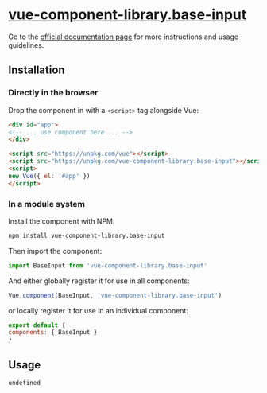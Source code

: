 # [vue-component-library.base-input](https://www.vuecomponentlibrary.com/components/base-input.html)

Go to the [official documentation page](https://www.vuecomponentlibrary.com/components/base-input.html) for more instructions and usage guidelines.

## Installation

### Directly in the browser

Drop the component in with a `<script>` tag alongside Vue:

```html
<div id="app">
<!-- ... use component here ... -->
</div>

<script src="https://unpkg.com/vue"></script>
<script src="https://unpkg.com/vue-component-library.base-input"></script>
<script>
new Vue({ el: '#app' })
</script>
```

### In a module system

Install the component with NPM:

```bash
npm install vue-component-library.base-input
```

Then import the component:

```js
import BaseInput from 'vue-component-library.base-input'
```

And either globally register it for use in all components:

```js
Vue.component(BaseInput, 'vue-component-library.base-input')
```

or locally register it for use in an individual component:

```js
export default {
components: { BaseInput }
}
```

## Usage

```html
undefined
```
